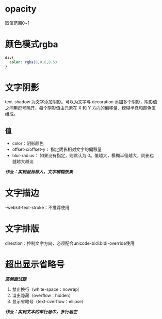 # opacity

取值范围0~1

# 颜色模式rgba

```css
div{
  color: rgba(0,0,0,0.5)
}
```

# 文字阴影

text-shadow 为文字添加阴影。可以为文字与 decoration 添加多个阴影，阴影值之间用逗号隔开。每个阴影值由元素在 X 和 Y 方向的偏移量、模糊半径和颜色值组成。

## 值

- color：阴影颜色
- offset-x/offset-y： 指定阴影相对文字的偏移量  
- blur-radius： 如果没有指定，则默认为 0。值越大，模糊半径越大，阴影也就越大越淡  

***作业：实现鼠标移入，文字模糊效果***

# 文字描边

-webkit-text-stroke：不推荐使用

# 文字排版

direction：控制文字方向，必须配合unicode-bidi:bidi-override使用

# 超出显示省略号

***高频面试题***

1. 禁止换行（white-space：nowrap）
2. 溢出隐藏（overflow：hidden）
3. 显示省略号（text-overflow：ellipse）

***作业：实现文本的单行居中，多行居左***